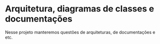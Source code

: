 # Arquitetura, diagramas de classes e documentações

Nesse projeto manteremos questões de arquiteturas, de documentações e etc.
